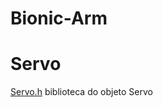 # Bionic-Arm

# Servo

[Servo.h](https://www.arduino.cc/en/Reference/Servo) biblioteca do objeto Servo
